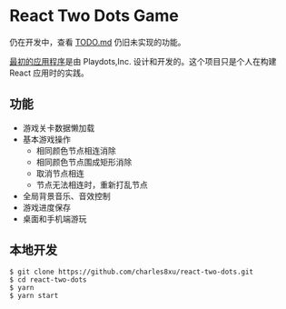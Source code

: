 # React Two Dots Game

仍在开发中，查看 [TODO.md](https://github.com/charles8xu/react-two-dots/blob/master/TODO.md) 仍旧未实现的功能。

[最初的应用程序](https://www.dots.co/twodots/)是由 Playdots,Inc. 设计和开发的。这个项目只是个人在构建 React 应用时的实践。

## 功能

- 游戏关卡数据懒加载
- 基本游戏操作
  - 相同颜色节点相连消除
  - 相同颜色节点围成矩形消除
  - 取消节点相连
  - 节点无法相连时，重新打乱节点
- 全局背景音乐、音效控制
- 游戏进度保存
- 桌面和手机端游玩

## 本地开发

```shell
$ git clone https://github.com/charles8xu/react-two-dots.git
$ cd react-two-dots
$ yarn
$ yarn start
```
